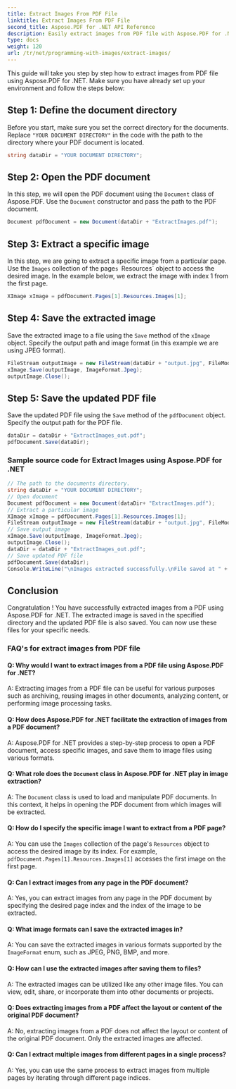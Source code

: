 ```yaml
---
title: Extract Images From PDF File
linktitle: Extract Images From PDF File
second_title: Aspose.PDF for .NET API Reference
description: Easily extract images from PDF file with Aspose.PDF for .NET.
type: docs
weight: 120
url: /tr/net/programming-with-images/extract-images/
---
```

This guide will take you step by step how to extract images from PDF file using Aspose.PDF for .NET. Make sure you have already set up your environment and follow the steps below:

## Step 1: Define the document directory

Before you start, make sure you set the correct directory for the documents. Replace `"YOUR DOCUMENT DIRECTORY"` in the code with the path to the directory where your PDF document is located.

```csharp
string dataDir = "YOUR DOCUMENT DIRECTORY";
```

## Step 2: Open the PDF document

In this step, we will open the PDF document using the `Document` class of Aspose.PDF. Use the `Document` constructor and pass the path to the PDF document.

```csharp
Document pdfDocument = new Document(dataDir + "ExtractImages.pdf");
```

## Step 3: Extract a specific image

In this step, we are going to extract a specific image from a particular page. Use the `Images` collection of the page`s `Resources` object to access the desired image. In the example below, we extract the image with index 1 from the first page.

```csharp
XImage xImage = pdfDocument.Pages[1].Resources.Images[1];
```

## Step 4: Save the extracted image

Save the extracted image to a file using the `Save` method of the `xImage` object. Specify the output path and image format (in this example we are using JPEG format).

```csharp
FileStream outputImage = new FileStream(dataDir + "output.jpg", FileMode.Create);
xImage.Save(outputImage, ImageFormat.Jpeg);
outputImage.Close();
```

## Step 5: Save the updated PDF file

Save the updated PDF file using the `Save` method of the `pdfDocument` object. Specify the output path for the PDF file.

```csharp
dataDir = dataDir + "ExtractImages_out.pdf";
pdfDocument.Save(dataDir);
```

### Sample source code for Extract Images using Aspose.PDF for .NET 
```csharp
// The path to the documents directory.
string dataDir = "YOUR DOCUMENT DIRECTORY";
// Open document
Document pdfDocument = new Document(dataDir+ "ExtractImages.pdf");
// Extract a particular image
XImage xImage = pdfDocument.Pages[1].Resources.Images[1];
FileStream outputImage = new FileStream(dataDir + "output.jpg", FileMode.Create);
// Save output image
xImage.Save(outputImage, ImageFormat.Jpeg);
outputImage.Close();
dataDir = dataDir + "ExtractImages_out.pdf";
// Save updated PDF file
pdfDocument.Save(dataDir);
Console.WriteLine("\nImages extracted successfully.\nFile saved at " + dataDir); 
```

## Conclusion

Congratulation ! You have successfully extracted images from a PDF using Aspose.PDF for .NET. The extracted image is saved in the specified directory and the updated PDF file is also saved. You can now use these files for your specific needs.

### FAQ's for extract images from PDF file

#### Q: Why would I want to extract images from a PDF file using Aspose.PDF for .NET?

A: Extracting images from a PDF file can be useful for various purposes such as archiving, reusing images in other documents, analyzing content, or performing image processing tasks.

#### Q: How does Aspose.PDF for .NET facilitate the extraction of images from a PDF document?

A: Aspose.PDF for .NET provides a step-by-step process to open a PDF document, access specific images, and save them to image files using various formats.

#### Q: What role does the `Document` class in Aspose.PDF for .NET play in image extraction?

A: The `Document` class is used to load and manipulate PDF documents. In this context, it helps in opening the PDF document from which images will be extracted.

#### Q: How do I specify the specific image I want to extract from a PDF page?

A: You can use the `Images` collection of the page's `Resources` object to access the desired image by its index. For example, `pdfDocument.Pages[1].Resources.Images[1]` accesses the first image on the first page.

#### Q: Can I extract images from any page in the PDF document?

A: Yes, you can extract images from any page in the PDF document by specifying the desired page index and the index of the image to be extracted.

#### Q: What image formats can I save the extracted images in?

A: You can save the extracted images in various formats supported by the `ImageFormat` enum, such as JPEG, PNG, BMP, and more.

#### Q: How can I use the extracted images after saving them to files?

A: The extracted images can be utilized like any other image files. You can view, edit, share, or incorporate them into other documents or projects.

#### Q: Does extracting images from a PDF affect the layout or content of the original PDF document?

A: No, extracting images from a PDF does not affect the layout or content of the original PDF document. Only the extracted images are affected.

#### Q: Can I extract multiple images from different pages in a single process?

A: Yes, you can use the same process to extract images from multiple pages by iterating through different page indices.